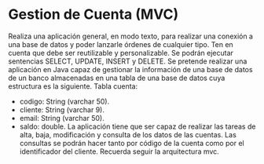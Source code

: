 # Gestion de Cuenta (MVC)

Realiza una aplicación general, en modo texto, para realizar una conexión a una base de datos y poder lanzarle órdenes de cualquier tipo. 
Ten en cuenta que debe ser reutilizable y personalizable. Se podrán ejecutar sentencias SELECT, UPDATE, INSERT y DELETE.
Se pretende realizar una aplicación en Java capaz de gestionar la información de una base de datos de un banco almacenadas en una tabla de una base de datos cuya estructura es la siguiente. 
Tabla cuenta:
 * codigo: String (varchar 50).
 * cliente: String (varchar 9).
 * email: String (varchar 50).
 * saldo: double.
La aplicación tiene que ser capaz de realizar las tareas de alta, baja, modificación y consulta de los datos de las cuentas. Las consultas se podrán hacer tanto por código de la cuenta como por el identificador del cliente. Recuerda seguir la arquitectura mvc.

